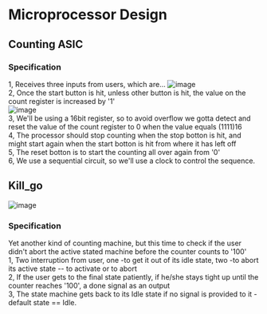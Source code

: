 # Microprocessor Design
## Counting ASIC
### Specification
1, Receives three inputs from users, which are...
![image](https://user-images.githubusercontent.com/93663038/226412481-b9b833fa-f93c-48e7-b175-e228be2239c1.png)  
2, Once the start button is hit, unless other button is hit, the value on the count register is increased by '1'  
![image](https://user-images.githubusercontent.com/93663038/226413283-27b891a6-63d0-4981-9c3b-9b36764595e8.png)  
3, We'll be using a 16bit register, so to avoid overflow we gotta detect and reset the value of the count register to 0 when the value equals (1111)16  
4, The processor should stop counting when the stop botton is hit, and might start again when the start botton is hit from where it has left off  
5, The reset botton is to start the counting all over again from '0'  
6, We use a sequential circuit, so we'll use a clock to control the sequence.  

## Kill_go
![image](https://user-images.githubusercontent.com/93663038/226421647-7d36f6d4-7055-4aef-b6ad-7183664b271b.png)  
### Specification
Yet another kind of counting machine, but this time to check if the user didn't abort the active stated machine before the counter counts to '100'  
1, Two interruption from user, one -to get it out of its idle state, two -to abort its active state  -- to activate or to abort  
2, If the user gets to the final state patiently, if he/she stays tight up until the counter reaches '100', a done signal as an output  
3, The state machine gets back to its Idle state if no signal is provided to it -default state == Idle.
